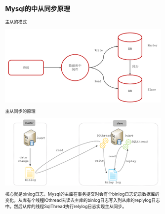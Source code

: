 ## Mysql的中从同步原理

主从的模式

![image-20241012180058533](images/Mysql的主从同步.assets/image-20241012180058533.png)

主从同步的原理

![image-20241012180152092](images/Mysql的主从同步.assets/image-20241012180152092.png)



核心就是binlog日志，Mysql的主库在事务提交时会有个binlog日志记录数据库的变化，从库有个线程IOthread去读去主库的binlog日志写入到从库的replylog日志中。然后从库的线程SqlThread执行relylog日志实现主从同步。

